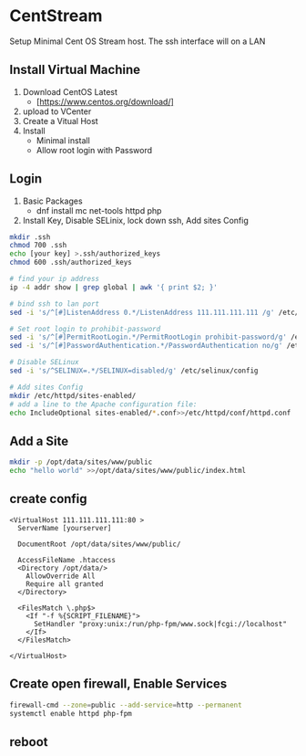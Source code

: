 # CentStream

Setup Minimal Cent OS Stream host. The ssh interface will on a LAN

## Install Virtual Machine

1. Download CentOS Latest
   * [https://www.centos.org/download/]
1. upload to VCenter
1. Create a Vitual Host
1. Install
   * Minimal install
   * Allow root login with Password

## Login

1. Basic Packages
   * dnf install mc net-tools httpd php
1. Install Key, Disable SELinix, lock down ssh, Add sites Config

```bash
mkdir .ssh
chmod 700 .ssh
echo [your key] >.ssh/authorized_keys
chmod 600 .ssh/authorized_keys

# find your ip address
ip -4 addr show | grep global | awk '{ print $2; }'

# bind ssh to lan port
sed -i 's/^[#]ListenAddress 0.*/ListenAddress 111.111.111.111 /g' /etc/ssh/sshd_config

# Set root login to prohibit-password
sed -i 's/^[#]PermitRootLogin.*/PermitRootLogin prohibit-password/g' /etc/ssh/sshd_config
sed -i 's/^[#]PasswordAuthentication.*/PasswordAuthentication no/g' /etc/ssh/sshd_config

# Disable SELinux
sed -i 's/^SELINUX=.*/SELINUX=disabled/g' /etc/selinux/config

# Add sites Config
mkdir /etc/httpd/sites-enabled/
# add a line to the Apache configuration file:
echo IncludeOptional sites-enabled/*.conf>>/etc/httpd/conf/httpd.conf
```

## Add a Site

```bash
mkdir -p /opt/data/sites/www/public
echo "hello world" >>/opt/data/sites/www/public/index.html
```

## create config

```config
<VirtualHost 111.111.111.111:80 >
  ServerName [yourserver]

  DocumentRoot /opt/data/sites/www/public/

  AccessFileName .htaccess
  <Directory /opt/data/>
    AllowOverride All
    Require all granted
  </Directory>

  <FilesMatch \.php$>
    <If "-f %{SCRIPT_FILENAME}">
      SetHandler "proxy:unix:/run/php-fpm/www.sock|fcgi://localhost"
    </If>
  </FilesMatch>

</VirtualHost>
```

## Create open firewall, Enable Services

```bash
firewall-cmd --zone=public --add-service=http --permanent
systemctl enable httpd php-fpm
```

## reboot
